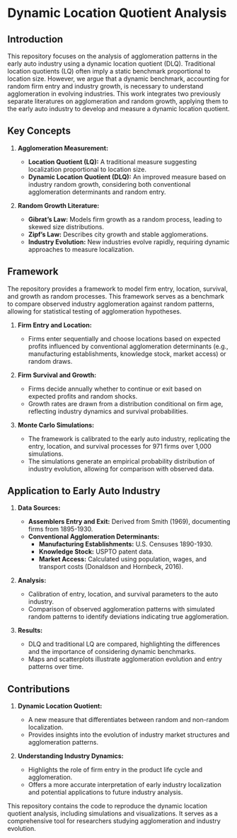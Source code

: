# Dynamic Location Quotient Analysis

## Introduction

This repository focuses on the analysis of agglomeration patterns in the early auto industry using a dynamic location quotient (DLQ). Traditional location quotients (LQ) often imply a static benchmark proportional to location size. However, we argue that a dynamic benchmark, accounting for random firm entry and industry growth, is necessary to understand agglomeration in evolving industries. This work integrates two previously separate literatures on agglomeration and random growth, applying them to the early auto industry to develop and measure a dynamic location quotient.

## Key Concepts

1. **Agglomeration Measurement:**
   - **Location Quotient (LQ):** A traditional measure suggesting localization proportional to location size.
   - **Dynamic Location Quotient (DLQ):** An improved measure based on industry random growth, considering both conventional agglomeration determinants and random entry.

2. **Random Growth Literature:**
   - **Gibrat’s Law:** Models firm growth as a random process, leading to skewed size distributions.
   - **Zipf’s Law:** Describes city growth and stable agglomerations.
   - **Industry Evolution:** New industries evolve rapidly, requiring dynamic approaches to measure localization.

## Framework

The repository provides a framework to model firm entry, location, survival, and growth as random processes. This framework serves as a benchmark to compare observed industry agglomeration against random patterns, allowing for statistical testing of agglomeration hypotheses.

1. **Firm Entry and Location:**
   - Firms enter sequentially and choose locations based on expected profits influenced by conventional agglomeration determinants (e.g., manufacturing establishments, knowledge stock, market access) or random draws.

2. **Firm Survival and Growth:**
   - Firms decide annually whether to continue or exit based on expected profits and random shocks.
   - Growth rates are drawn from a distribution conditional on firm age, reflecting industry dynamics and survival probabilities.

3. **Monte Carlo Simulations:**
   - The framework is calibrated to the early auto industry, replicating the entry, location, and survival processes for 971 firms over 1,000 simulations.
   - The simulations generate an empirical probability distribution of industry evolution, allowing for comparison with observed data.

## Application to Early Auto Industry

1. **Data Sources:**
   - **Assemblers Entry and Exit:** Derived from Smith (1969), documenting firms from 1895-1930.
   - **Conventional Agglomeration Determinants:**
     - **Manufacturing Establishments:** U.S. Censuses 1890-1930.
     - **Knowledge Stock:** USPTO patent data.
     - **Market Access:** Calculated using population, wages, and transport costs (Donaldson and Hornbeck, 2016).

2. **Analysis:**
   - Calibration of entry, location, and survival parameters to the auto industry.
   - Comparison of observed agglomeration patterns with simulated random patterns to identify deviations indicating true agglomeration.

3. **Results:**
   - DLQ and traditional LQ are compared, highlighting the differences and the importance of considering dynamic benchmarks.
   - Maps and scatterplots illustrate agglomeration evolution and entry patterns over time.

## Contributions

1. **Dynamic Location Quotient:**
   - A new measure that differentiates between random and non-random localization.
   - Provides insights into the evolution of industry market structures and agglomeration patterns.

2. **Understanding Industry Dynamics:**
   - Highlights the role of firm entry in the product life cycle and agglomeration.
   - Offers a more accurate interpretation of early industry localization and potential applications to future industry analysis.

This repository contains the code to reproduce the dynamic location quotient analysis, including simulations and visualizations. It serves as a comprehensive tool for researchers studying agglomeration and industry evolution.
